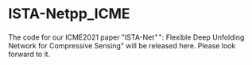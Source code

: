 # ISTA-Netpp_ICME
The code for our ICME2021 paper "ISTA-Net$^{++}$: Flexible Deep Unfolding Network for Compressive Sensing" will be released here. Please look forward to it.
